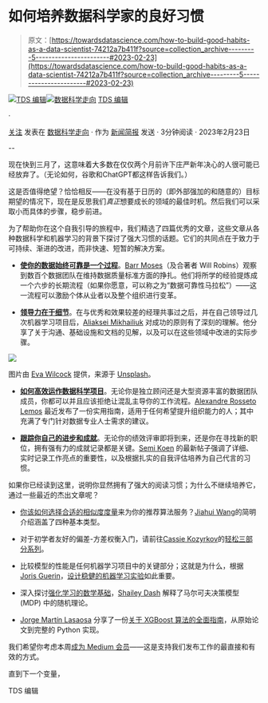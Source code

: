 # 如何培养数据科学家的良好习惯

> 原文：[https://towardsdatascience.com/how-to-build-good-habits-as-a-data-scientist-74212a7b411f?source=collection_archive---------5-----------------------#2023-02-23](https://towardsdatascience.com/how-to-build-good-habits-as-a-data-scientist-74212a7b411f?source=collection_archive---------5-----------------------#2023-02-23)

[](https://towardsdatascience.medium.com/?source=post_page-----74212a7b411f--------------------------------)[![TDS 编辑](../Images/4b2d1beaf4f6dcf024ffa6535de3b794.png)](https://towardsdatascience.medium.com/?source=post_page-----74212a7b411f--------------------------------)[](https://towardsdatascience.com/?source=post_page-----74212a7b411f--------------------------------)[![数据科学走向](../Images/a6ff2676ffcc0c7aad8aaf1d79379785.png)](https://towardsdatascience.com/?source=post_page-----74212a7b411f--------------------------------) [TDS 编辑](https://towardsdatascience.medium.com/?source=post_page-----74212a7b411f--------------------------------)

·

[关注](https://medium.com/m/signin?actionUrl=https%3A%2F%2Fmedium.com%2F_%2Fsubscribe%2Fuser%2F7e12c71dfa81&operation=register&redirect=https%3A%2F%2Ftowardsdatascience.com%2Fhow-to-build-good-habits-as-a-data-scientist-74212a7b411f&user=TDS+Editors&userId=7e12c71dfa81&source=post_page-7e12c71dfa81----74212a7b411f---------------------post_header-----------) 发表在 [数据科学走向](https://towardsdatascience.com/?source=post_page-----74212a7b411f--------------------------------) · 作为 [新闻简报](/newsletter?source=post_page-----74212a7b411f--------------------------------) 发送 · 3分钟阅读 · 2023年2月23日 [](https://medium.com/m/signin?actionUrl=https%3A%2F%2Fmedium.com%2F_%2Fvote%2Ftowards-data-science%2F74212a7b411f&operation=register&redirect=https%3A%2F%2Ftowardsdatascience.com%2Fhow-to-build-good-habits-as-a-data-scientist-74212a7b411f&user=TDS+Editors&userId=7e12c71dfa81&source=-----74212a7b411f---------------------clap_footer-----------)

--

[](https://medium.com/m/signin?actionUrl=https%3A%2F%2Fmedium.com%2F_%2Fbookmark%2Fp%2F74212a7b411f&operation=register&redirect=https%3A%2F%2Ftowardsdatascience.com%2Fhow-to-build-good-habits-as-a-data-scientist-74212a7b411f&source=-----74212a7b411f---------------------bookmark_footer-----------)

现在快到三月了，这意味着大多数在仅仅两个月前许下庄严新年决心的人很可能已经放弃了。（无论如何，谷歌和ChatGPT都这样告诉我们。）

这是否值得绝望？恰恰相反——在没有基于日历的（即外部强加的和随意的）目标期望的情况下，现在是反思我们*真正*想要成长的领域的最佳时机。然后我们可以采取小而具体的步骤，稳步前进。

为了帮助你在这个自我引导的旅程中，我们精选了四篇优秀的文章，这些文章从各种数据科学和机器学习的背景下探讨了强大习惯的话题。它们的共同点在于致力于可持续、渐进的改进，而非快速、短暂的解决方案。

+   [**使你的数据始终可靠是一个过程**](/6-steps-to-making-data-reliability-a-habit-521389b04aca)。[Barr Moses](https://medium.com/u/2818bac48708?source=post_page-----74212a7b411f--------------------------------)（及合著者 Will Robins）观察到数百个数据团队在维持数据质量标准方面的挣扎。他们将所学的经验提炼成一个六步的长期流程（如果你愿意，可以称之为“数据可靠性马拉松”）——这一流程可以激励个体从业者以及整个组织进行变革。

+   [**领导力在于细节**](/what-i-learned-from-the-best-and-the-worst-machine-learning-team-leads-c9331f56da4d)。在与优秀和效果较差的经理共事过之后，并在自己领导过几次机器学习项目后，[Aliaksei Mikhailiuk](https://medium.com/u/30bef13bba71?source=post_page-----74212a7b411f--------------------------------) 对成功的原则有了深刻的理解。他分享了关于沟通、基础设施和文档的见解，以及可以在这些领域中改进的实际步骤。

![](../Images/77baffe945cce07914583896c082f529.png)

图片由 [Eva Wilcock](https://unsplash.com/@evawilcock?utm_source=medium&utm_medium=referral) 提供，来源于 [Unsplash](https://unsplash.com/?utm_source=medium&utm_medium=referral)。

+   [**如何高效运作数据科学项目**](/dear-data-scientist-be-organized-969ef0fdeb5e)。无论你是独立顾问还是大型资源丰富的数据团队成员，你都可以并且应该拒绝让混乱主导你的工作流程。[Alexandre Rosseto Lemos](https://medium.com/u/de43cc058e79?source=post_page-----74212a7b411f--------------------------------) 最近发布了一份实用指南，适用于任何希望提升组织能力的人；其中充满了专门针对数据专业人士需求的建议。

+   [**跟踪你自己的进步和成就**](/a-guide-to-writing-a-winning-self-appraisal-a9d4f5ee3d35)。无论你的绩效评审即将到来，还是你在寻找新的职位，拥有强有力的成就记录都是关键。[Semi Koen](https://medium.com/u/aabf98f9b9a?source=post_page-----74212a7b411f--------------------------------) 的最新帖子强调了详细、实时记录工作亮点的重要性，以及根据扎实的自我评估培养为自己代言的习惯。

如果你已经读到这里，说明你显然拥有了强大的阅读习惯；为什么不继续培养它，通过一些最近的杰出文章呢？

+   [你该如何选择合适的相似度度量](/introduction-of-four-types-of-item-similarity-measures-e0aea70da335)来为你的推荐算法服务？[Jiahui Wang](https://medium.com/u/4037e6e33535?source=post_page-----74212a7b411f--------------------------------)的简明介绍涵盖了四种基本类型。

+   对于初学者友好的偏差-方差权衡入门，请前往[Cassie Kozyrkov](https://medium.com/u/2fccb851bb5e?source=post_page-----74212a7b411f--------------------------------)的[轻松三部分系列](/is-there-always-a-tradeoff-between-bias-and-variance-5ca44398a552)。

+   比较模型的性能是任何机器学习项目中的关键部分；这就是为什么，根据[Joris Guerin](https://medium.com/u/c2fba9c25ca1?source=post_page-----74212a7b411f--------------------------------)，[设计稳健的机器学习实验](/a-quick-guide-to-designing-rigorous-machine-learning-experiments-21b19f067703)如此重要。

+   深入探讨[强化学习的数学基础](/reinforcement-learning-basics-1-understanding-stochastic-theory-underlying-an-mdp-e770be0665cf)，[Shailey Dash](https://medium.com/u/c4fe44a8e55d?source=post_page-----74212a7b411f--------------------------------) 解释了马尔可夫决策模型 (MDP) 中的随机理论。

+   [Jorge Martín Lasaosa](https://medium.com/u/dd62b41dbbf5?source=post_page-----74212a7b411f--------------------------------) 分享了一份[关于 XGBoost 算法的全面指南](/xgboost-theory-and-hyperparameter-tuning-bc4068aba95e)，从原始论文到完整的 Python 实现。

我们希望你考虑本周[成为 Medium 会员](https://bit.ly/tds-membership)——这是支持我们发布工作的最直接和有效的方式。

直到下一个变量，

TDS 编辑
